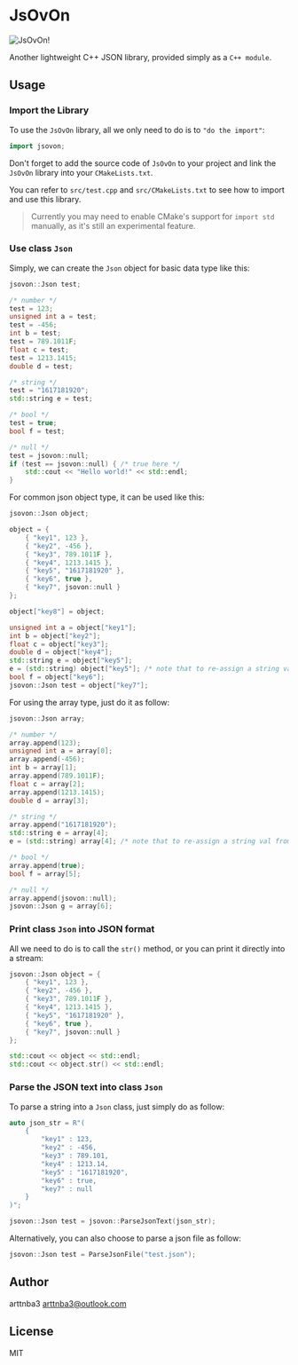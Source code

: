 # JsOvOn

![JsOvOn!](https://s2.loli.net/2024/11/01/uMOI5ctdaTNCb9R.png)

Another lightweight C++ JSON library, provided simply as a `C++ module`.

## Usage

### Import the Library

To use the `JsOvOn` library, all we only need to do is to `"do the import"`:

```cpp
import jsovon;
```

Don't forget to add the source code of `JsOvOn` to your project and link the `JsOvOn` library into your `CMakeLists.txt`.

You can refer to `src/test.cpp` and `src/CMakeLists.txt` to see how to import and use this library.

> Currently you may need to enable CMake's support for `import std` manually, as it's still an experimental feature.

### Use class `Json`

Simply, we can create the `Json` object for basic data type like this:

```cpp
jsovon::Json test;

/* number */
test = 123;
unsigned int a = test;
test = -456;
int b = test;
test = 789.1011F;
float c = test;
test = 1213.1415;
double d = test;

/* string */
test = "1617181920";
std::string e = test;

/* bool */
test = true;
bool f = test;

/* null */
test = jsovon::null;
if (test == jsovon::null) { /* true here */
    std::cout << "Hello world!" << std::endl;
}
```

For common json object type, it can be used like this:

```cpp
jsovon::Json object;

object = {
    { "key1", 123 },
    { "key2", -456 },
    { "key3", 789.1011F },
    { "key4", 1213.1415 },
    { "key5", "1617181920" },
    { "key6", true },
    { "key7", jsovon::null }
};

object["key8"] = object;

unsigned int a = object["key1"];
int b = object["key2"];
float c = object["key3"];
double d = object["key4"];
std::string e = object["key5"];
e = (std::string) object["key5"]; /* note that to re-assign a string val from Json object, use casting explicitly */
bool f = object["key6"];
jsovon::Json test = object["key7"];
```

For using the array type, just do it as follow:

```cpp
jsovon::Json array;

/* number */
array.append(123);
unsigned int a = array[0];
array.append(-456);
int b = array[1];
array.append(789.1011F);
float c = array[2];
array.append(1213.1415);
double d = array[3];

/* string */
array.append("1617181920");
std::string e = array[4];
e = (std::string) array[4]; /* note that to re-assign a string val from Json array, use casting explicitly */

/* bool */
array.append(true);
bool f = array[5];

/* null */
array.append(jsovon::null);
jsovon::Json g = array[6];
```

### Print class `Json` into JSON format

All we need to do is to call the `str()` method, or you can print it directly into a stream:

```cpp
jsovon::Json object = {
    { "key1", 123 },
    { "key2", -456 },
    { "key3", 789.1011F },
    { "key4", 1213.1415 },
    { "key5", "1617181920" },
    { "key6", true },
    { "key7", jsovon::null }
};

std::cout << object << std::endl;
std::cout << object.str() << std::endl;
```

### Parse the JSON text into class `Json`

To parse a string into a `Json` class, just simply do as follow:

```cpp
auto json_str = R"(
    {
        "key1" : 123,
        "key2" : -456,
        "key3" : 789.101,
        "key4" : 1213.14,
        "key5" : "1617181920",
        "key6" : true,
        "key7" : null
    }
)";

jsovon::Json test = jsovon::ParseJsonText(json_str);
```

Alternatively, you can also choose to parse a json file as follow:

```cpp
jsovon::Json test = ParseJsonFile("test.json");
```

## Author

arttnba3 <arttnba3@outlook.com>

## License

MIT
